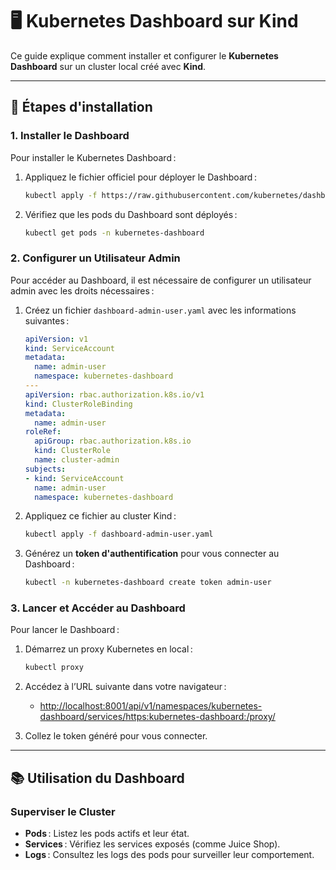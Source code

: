 # 🖥️ Kubernetes Dashboard sur Kind

Ce guide explique comment installer et configurer le **Kubernetes Dashboard** sur un cluster local créé avec **Kind**.

---

## 🚀 Étapes d'installation

### 1. Installer le Dashboard
Pour installer le Kubernetes Dashboard :
1. Appliquez le fichier officiel pour déployer le Dashboard :
   ```bash
   kubectl apply -f https://raw.githubusercontent.com/kubernetes/dashboard/v2.7.0/aio/deploy/recommended.yaml
   ```

2. Vérifiez que les pods du Dashboard sont déployés :
   ```bash
   kubectl get pods -n kubernetes-dashboard
   ```

### 2. Configurer un Utilisateur Admin
Pour accéder au Dashboard, il est nécessaire de configurer un utilisateur admin avec les droits nécessaires :
1. Créez un fichier `dashboard-admin-user.yaml` avec les informations suivantes :
   ```yaml
   apiVersion: v1
   kind: ServiceAccount
   metadata:
     name: admin-user
     namespace: kubernetes-dashboard
   ---
   apiVersion: rbac.authorization.k8s.io/v1
   kind: ClusterRoleBinding
   metadata:
     name: admin-user
   roleRef:
     apiGroup: rbac.authorization.k8s.io
     kind: ClusterRole
     name: cluster-admin
   subjects:
   - kind: ServiceAccount
     name: admin-user
     namespace: kubernetes-dashboard
   ```

2. Appliquez ce fichier au cluster Kind :
   ```bash
   kubectl apply -f dashboard-admin-user.yaml
   ```

3. Générez un **token d'authentification** pour vous connecter au Dashboard :
   ```bash
   kubectl -n kubernetes-dashboard create token admin-user
   ```

### 3. Lancer et Accéder au Dashboard
Pour lancer le Dashboard :
1. Démarrez un proxy Kubernetes en local :
   ```bash
   kubectl proxy
   ```

2. Accédez à l’URL suivante dans votre navigateur :
   - [http://localhost:8001/api/v1/namespaces/kubernetes-dashboard/services/https:kubernetes-dashboard:/proxy/](http://localhost:8001/api/v1/namespaces/kubernetes-dashboard/services/https:kubernetes-dashboard:/proxy/)

3. Collez le token généré pour vous connecter.

---

## 📚 Utilisation du Dashboard

### Superviser le Cluster
- **Pods** : Listez les pods actifs et leur état.
- **Services** : Vérifiez les services exposés (comme Juice Shop).
- **Logs** : Consultez les logs des pods pour surveiller leur comportement.